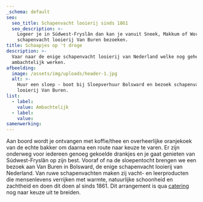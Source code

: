 ```yaml
---
_schema: default
seo:
  seo_title: Schapenvacht looierij sinds 1861
  seo_description: >-
    Logeer je in Súdwest-Fryslân dan kan je vanuit Sneek, Makkum of Workum ook
    schapenvacht looierij Van Buren bezoeken.
title: Schaapjes op 't droge
description: >-
  Vaar naar de enige schapenvacht looierij van Nederland welke nog geheel
  ambachtelijk werken.
afbeelding:
  image: /assets/img/uploads/header-1.jpg
  alt: >-
    Huur een sloep - boot bij Sloepverhuur Bolsward en bezoek schapenvacht
    looierij Van Buren.
list:
  - label:
    value: Ambachtelijk
  - label:
    value:
samenwerking:
---
```


Aan boord wordt je ontvangen met koffie/thee en overheerlijke oranjekoek van de echte bakker om daarna een route naar keuze te varen. Er zijn onderweg voor iedereen genoeg gekoelde drankjes en je gaat genieten van S&uacute;dwest-Frysl&acirc;n op zijn best. Vooraf of na de sloepentocht brengen we een bezoek aan Van Buren in Bolsward, de enige schapenvacht looierij van Nederland. Van ruwe schapenvachten maken zij vacht- en leerproducten die mensenlevens verrijken met warmte, natuurlijke schoonheid en zachtheid en doen dit doen al sinds 1861. Dit arrangement is qua [c](__notset__)[atering](https://sloepverhuurbolsward.nl/aanbod/catering) nog naar keuze uit te breiden.
